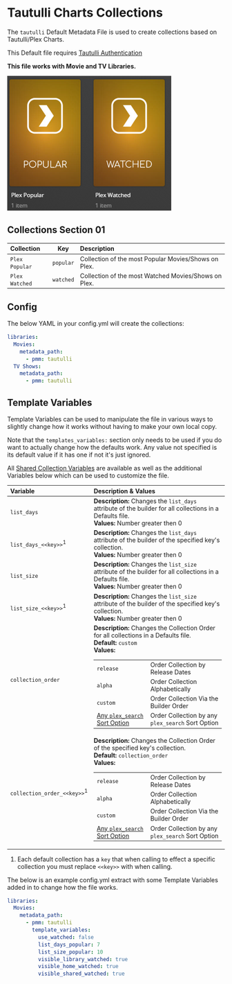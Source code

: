 # Tautulli Charts Collections

The `tautulli` Default Metadata File is used to create collections based on Tautulli/Plex Charts.

This Default file requires [Tautulli Authentication](../../config/tautulli)

**This file works with Movie and TV Libraries.**

![](../images/tautulli.png)

## Collections Section 01

| Collection     |    Key    | Description                                          |
|:---------------|:---------:|:-----------------------------------------------------|
| `Plex Popular` | `popular` | Collection of the most Popular Movies/Shows on Plex. |
| `Plex Watched` | `watched` | Collection of the most Watched Movies/Shows on Plex. |

## Config

The below YAML in your config.yml will create the collections:

```yaml
libraries:
  Movies:
    metadata_path:
      - pmm: tautulli
  TV Shows:
    metadata_path:
      - pmm: tautulli
```

## Template Variables

Template Variables can be used to manipulate the file in various ways to slightly change how it works without having to make your own local copy.

Note that the `templates_variables:` section only needs to be used if you do want to actually change how the defaults work. Any value not specified is its default value if it has one if not it's just ignored.

All [Shared Collection Variables](../variables) are available as well as the additional Variables below which can be used to customize the file.

| Variable                   | Description & Values                                                                                                                                                                                                                                                                                                                                                                                                                                                                                                                         |
|:---------------------------|:---------------------------------------------------------------------------------------------------------------------------------------------------------------------------------------------------------------------------------------------------------------------------------------------------------------------------------------------------------------------------------------------------------------------------------------------------------------------------------------------------------------------------------------------|
| `list_days`                | **Description:** Changes the `list_days` attribute of the builder for all collections in a Defaults file.<br>**Values:** Number greater then 0                                                                                                                                                                                                                                                                                                                                                                                               |
| `list_days_<<key>>`<sup>1</sup>        | **Description:** Changes the `list_days` attribute of the builder of the specified key's collection.<br>**Values:** Number greater then 0                                                                                                                                                                                                                                                                                                                                                                                                    |
| `list_size`                | **Description:** Changes the `list_size` attribute of the builder for all collections in a Defaults file.<br>**Values:** Number greater then 0                                                                                                                                                                                                                                                                                                                                                                                               |
| `list_size_<<key>>`<sup>1</sup>        | **Description:** Changes the `list_size` attribute of the builder of the specified key's collection.<br>**Values:** Number greater then 0                                                                                                                                                                                                                                                                                                                                                                                                    |
| `collection_order`         | **Description:** Changes the Collection Order for all collections in a Defaults file.<br>**Default:** `custom`<br>**Values:**<table class="clearTable"><tr><td>`release`</td><td>Order Collection by Release Dates</td></tr><tr><td>`alpha`</td><td>Order Collection Alphabetically</td></tr><tr><td>`custom`</td><td>Order Collection Via the Builder Order</td></tr><tr><td>[Any `plex_search` Sort Option](../../metadata/builders/plex.md#sort-options)</td><td>Order Collection by any `plex_search` Sort Option</td></tr></table>      |
| `collection_order_<<key>>`<sup>1</sup> | **Description:** Changes the Collection Order of the specified key's collection.<br>**Default:** `collection_order`<br>**Values:**<table class="clearTable"><tr><td>`release`</td><td>Order Collection by Release Dates</td></tr><tr><td>`alpha`</td><td>Order Collection Alphabetically</td></tr><tr><td>`custom`</td><td>Order Collection Via the Builder Order</td></tr><tr><td>[Any `plex_search` Sort Option](../../metadata/builders/plex.md#sort-options)</td><td>Order Collection by any `plex_search` Sort Option</td></tr></table> |

1. Each default collection has a `key` that when calling to effect a specific collection you must replace `<<key>>` with when calling.

The below is an example config.yml extract with some Template Variables added in to change how the file works.

```yaml
libraries:
  Movies:
    metadata_path:
      - pmm: tautulli
        template_variables:
          use_watched: false
          list_days_popular: 7
          list_size_popular: 10
          visible_library_watched: true
          visible_home_watched: true
          visible_shared_watched: true
```
